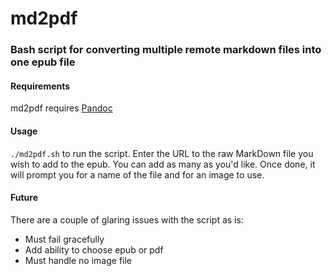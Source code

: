 # md2pdf

### Bash script for converting multiple remote markdown files into one epub file



#### Requirements

md2pdf requires [Pandoc](https://pandoc.org/installing.html)

#### Usage

`./md2pdf.sh` to run the script.  Enter the URL to the raw MarkDown file you wish to add to the epub.  You can add as many as you'd like.  Once done, it will prompt you for a name of the file and for an image to use.

#### Future

There are a couple of glaring issues with the script as is:

* Must fail gracefully
* Add ability to choose epub or pdf
* Must handle no image file
